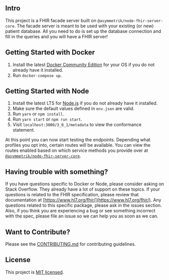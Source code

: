 ## Intro
This project is a FHIR facade server built on `@asymmetrik/node-fhir-server-core`.  The facade server is meant to be used with your existing (or new) patient database.  All you need to do is set up the database connection and fill in the queries and you will have a FHIR server!

## Getting Started with Docker
1. Install the latest [Docker Community Edition](https://www.docker.com/community-edition) for your OS if you do not already have it installed.
3. Run `docker-compose up`.

## Getting Started with Node
1. Install the latest LTS for [Node.js](https://nodejs.org/en/) if you do not already have it installed.
2. Make sure the default values defined in `env.json` are valid.
3. Run `yarn` or `npm install`.
4. Run `yarn start` or `npm run start`.
5. Visit `localhost:3000/3_0_1/metadata` to view the conformance statement.

At this point you can now start testing the endpoints. Depending what profiles you opt into, certain routes will be available. You can view the routes enabled based on which service methods you provide over at [`@asymmetrik/node-fhir-server-core`](https://github.com/Asymmetrik/node-fhir-server-core#profiles). 

## Having trouble with something?
If you have questions specific to Docker or Node, please consider asking on Stack Overflow.  They already have a lot of support on these topics. If your questions is related to the FHIR specification, please review that documentation at [https://www.hl7.org/fhir/](https://www.hl7.org/fhir/). Any questions related to this specific package, please ask in the issues section. Also, if you think you are experiencing a bug or see something incorrect with the spec, please file an issue so we can help you as soon as we can.

## Want to Contribute?
Please see the [CONTRIBUTING.md](./.github/CONTRIBUTING.md) for contributing guidelines.

## License
This project is [MIT licensed](./LICENSE).

